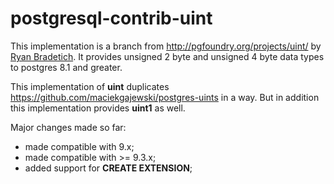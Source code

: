 postgresql-contrib-uint
=======================

This implementation is a branch from http://pgfoundry.org/projects/uint/ by [Ryan Bradetich]( http://pgfoundry.org/users/rbrad/).
It provides unsigned 2 byte and unsigned 4 byte data types to postgres 8.1 and greater.

This implementation of **uint** duplicates https://github.com/maciekgajewski/postgres-uints in a way. But in addition this implementation provides **uint1** as well.

Major changes made so far:

- made compatible with 9.x;
- made compatible with >= 9.3.x;
- added support for **CREATE EXTENSION**;

